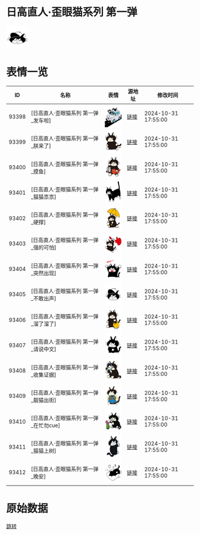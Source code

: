 # 日高直人·歪眼猫系列 第一弹

<img src="./cover.png" height="60" alt="cover" />

# 表情一览

|ID|名称|表情|源地址|修改时间|
|----|----|----|----|----|
|93398|[日高直人·歪眼猫系列 第一弹_发车啦]|<img src="./pic/093398_%5B日高直人·歪眼猫系列 第一弹_发车啦%5D.png" height="60" alt="发车啦"/>|[链接](https://i0.hdslb.com/bfs/garb/455e2a0cfef0010f0cf6e61acd84b1eb93bf1ff9.png)|2024-10-31 17:55:00|
|93399|[日高直人·歪眼猫系列 第一弹_朕来了]|<img src="./pic/093399_%5B日高直人·歪眼猫系列 第一弹_朕来了%5D.png" height="60" alt="朕来了"/>|[链接](https://i0.hdslb.com/bfs/garb/afd934b7c8f37463ac9035bd3be9ee9a3d50d647.png)|2024-10-31 17:55:00|
|93400|[日高直人·歪眼猫系列 第一弹_摸鱼]|<img src="./pic/093400_%5B日高直人·歪眼猫系列 第一弹_摸鱼%5D.png" height="60" alt="摸鱼"/>|[链接](https://i0.hdslb.com/bfs/garb/4be614ca819074ea4eeac415a23f9c48eca10325.png)|2024-10-31 17:55:00|
|93401|[日高直人·歪眼猫系列 第一弹_猫猫祟祟]|<img src="./pic/093401_%5B日高直人·歪眼猫系列 第一弹_猫猫祟祟%5D.png" height="60" alt="猫猫祟祟"/>|[链接](https://i0.hdslb.com/bfs/garb/06c375e560f76eb09122c403683a20539e06bdd5.png)|2024-10-31 17:55:00|
|93402|[日高直人·歪眼猫系列 第一弹_硬撑]|<img src="./pic/093402_%5B日高直人·歪眼猫系列 第一弹_硬撑%5D.png" height="60" alt="硬撑"/>|[链接](https://i0.hdslb.com/bfs/garb/39ffaec0484224c56673d8e516a9793d6e1c087f.png)|2024-10-31 17:55:00|
|93403|[日高直人·歪眼猫系列 第一弹_强的可怕]|<img src="./pic/093403_%5B日高直人·歪眼猫系列 第一弹_强的可怕%5D.png" height="60" alt="强的可怕"/>|[链接](https://i0.hdslb.com/bfs/garb/4c913619e377c016e0f9b414b370eb655652ff7b.png)|2024-10-31 17:55:00|
|93404|[日高直人·歪眼猫系列 第一弹_突然出现]|<img src="./pic/093404_%5B日高直人·歪眼猫系列 第一弹_突然出现%5D.png" height="60" alt="突然出现"/>|[链接](https://i0.hdslb.com/bfs/garb/1dd07423073445393710adc80d179ad5888a5e2a.png)|2024-10-31 17:55:00|
|93405|[日高直人·歪眼猫系列 第一弹_不敢出声]|<img src="./pic/093405_%5B日高直人·歪眼猫系列 第一弹_不敢出声%5D.png" height="60" alt="不敢出声"/>|[链接](https://i0.hdslb.com/bfs/garb/b83858c01fb71abf739fda96ac3f95d1419806e3.png)|2024-10-31 17:55:00|
|93406|[日高直人·歪眼猫系列 第一弹_溜了溜了]|<img src="./pic/093406_%5B日高直人·歪眼猫系列 第一弹_溜了溜了%5D.png" height="60" alt="溜了溜了"/>|[链接](https://i0.hdslb.com/bfs/garb/59cade7ef489a56a378b96633eb9e79a7055d414.png)|2024-10-31 17:55:00|
|93407|[日高直人·歪眼猫系列 第一弹_请说中文]|<img src="./pic/093407_%5B日高直人·歪眼猫系列 第一弹_请说中文%5D.png" height="60" alt="请说中文"/>|[链接](https://i0.hdslb.com/bfs/garb/0ddc137ea6b8e50b8c8be76bd9477aee039bdcc6.png)|2024-10-31 17:55:00|
|93408|[日高直人·歪眼猫系列 第一弹_收集证据]|<img src="./pic/093408_%5B日高直人·歪眼猫系列 第一弹_收集证据%5D.png" height="60" alt="收集证据"/>|[链接](https://i0.hdslb.com/bfs/garb/347d17c6598c10e706ff8817e0614a571edd54f5.png)|2024-10-31 17:55:00|
|93409|[日高直人·歪眼猫系列 第一弹_靓猫出街]|<img src="./pic/093409_%5B日高直人·歪眼猫系列 第一弹_靓猫出街%5D.png" height="60" alt="靓猫出街"/>|[链接](https://i0.hdslb.com/bfs/garb/f01ba1a048eb48cc9b6a95588b80785fc2a7069e.png)|2024-10-31 17:55:00|
|93410|[日高直人·歪眼猫系列 第一弹_在忙勿cue]|<img src="./pic/093410_%5B日高直人·歪眼猫系列 第一弹_在忙勿cue%5D.png" height="60" alt="在忙勿cue"/>|[链接](https://i0.hdslb.com/bfs/garb/0779b55db09b737cd72d94262e1d5c461efad1fb.png)|2024-10-31 17:55:00|
|93411|[日高直人·歪眼猫系列 第一弹_猫猫上树]|<img src="./pic/093411_%5B日高直人·歪眼猫系列 第一弹_猫猫上树%5D.png" height="60" alt="猫猫上树"/>|[链接](https://i0.hdslb.com/bfs/garb/7329be99964b738522429ce1251baae6a750e755.png)|2024-10-31 17:55:00|
|93412|[日高直人·歪眼猫系列 第一弹_晚安]|<img src="./pic/093412_%5B日高直人·歪眼猫系列 第一弹_晚安%5D.png" height="60" alt="晚安"/>|[链接](https://i0.hdslb.com/bfs/garb/b4f9c4d19f4c0ed9dd68a8fa2b7af75710909f18.png)|2024-10-31 17:55:00|

# 原始数据

[跳转](./raw.json)

